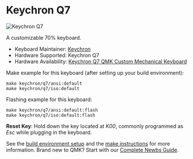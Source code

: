 # Keychron Q7

![Keychron Q7](https://i.imgur.com/dMnFpx0.jpg)

A customizable 70% keyboard.

* Keyboard Maintainer: [Keychron](https://github.com/keychron)
* Hardware Supported: Keychron Q7
* Hardware Availability: [Keychron Q7 QMK Custom Mechanical Keyboard](https://www.keychron.com/products/keychron-q7-qmk-custom-mechanical-keyboard)

Make example for this keyboard (after setting up your build environment):

    make keychron/q7/ansi:default
    make keychron/q7/iso:default

Flashing example for this keyboard:

    make keychron/q7/ansi:default:flash
    make keychron/q7/iso:default:flash

**Reset Key**: Hold down the key located at *K00*, commonly programmed as *Esc* while plugging in the keyboard.

See the [build environment setup](https://docs.qmk.fm/#/getting_started_build_tools) and the [make instructions](https://docs.qmk.fm/#/getting_started_make_guide) for more information. Brand new to QMK? Start with our [Complete Newbs Guide](https://docs.qmk.fm/#/newbs).